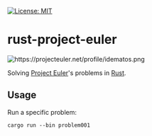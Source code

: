 [![License: MIT](https://img.shields.io/badge/License-MIT-yellow.svg)](https://opensource.org/licenses/MIT)
# rust-project-euler
<img src="https://projecteuler.net/profile/idematos.png" alt="https://projecteuler.net/profile/idematos.png">

Solving [Project Euler](https://projecteuler.net/)'s problems in [Rust](https://github.com/rust-lang).

## Usage
Run a specific problem:

    cargo run --bin problem001
